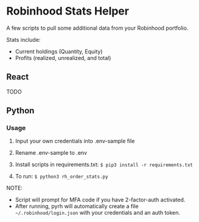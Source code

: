 # Robinhood Stats Helper

A few scripts to pull some additional data from your Robinhood portfolio.

Stats include: 
* Current holdings (Quantity, Equity)
* Profits (realized, unrealized, and total)

## React
TODO

## Python 

### Usage 

1. Input your own credentials into .env-sample file

2. Rename .env-sample to .env

3. Install scripts in requirements.txt:
`$ pip3 install -r requirements.txt`

4. To run:
`$ python3 rh_order_stats.py`

NOTE:
* Script will prompt for MFA code if you have 2-factor-auth activated.
* After running, pyrh will automatically create a file `~/.robinhood/login.json` with your credentials and an auth token. 
